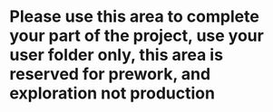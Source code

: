 # Please use this area to complete your part of the project, use your user folder only, this area is reserved for prework, and exploration not production


